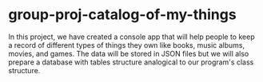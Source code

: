# group-proj-catalog-of-my-things
In this project, we have created a console app that will help people to keep a record of different types of things they own like books, music albums, movies, and games. The data will be stored in JSON files but we will also prepare a database with tables structure analogical to our program's class structure.
